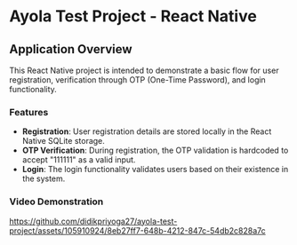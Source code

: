 # Ayola Test Project - React Native

## Application Overview

This React Native project is intended to demonstrate a basic flow for user registration, verification through OTP (One-Time Password), and login functionality.

### Features

- **Registration**: User registration details are stored locally in the React Native SQLite storage.
- **OTP Verification**: During registration, the OTP validation is hardcoded to accept "111111" as a valid input.
- **Login**: The login functionality validates users based on their existence in the system.

### Video Demonstration

https://github.com/didikpriyoga27/ayola-test-project/assets/105910924/8eb27ff7-648b-4212-847c-54db2c828a7c

